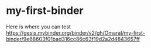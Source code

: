 # my-first-binder


Here is where you can test https://gesis.mybinder.org/binder/v2/gh/OmaraI/my-first-binder/9e68603f01bad316cc86c63f19d2a2d4843657ff
